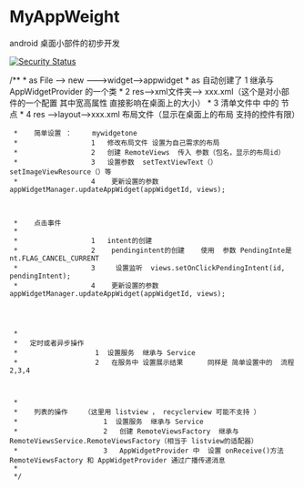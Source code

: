 # MyAppWeight
android 桌面小部件的初步开发

 [![Security Status](https://s.murphysec.com/badge/iamlfc/MyAppWeight.svg)](https://www.murphysec.com/p/iamlfc/MyAppWeight)

  /**
     *   as   File --> new --->widget-->appwidget
     *   as 自动创建了   1  继承与 AppWidgetProvider 的一个类
     *                  2  res-->xml文件夹--> xxx.xml（这个是对小部件的一个配置  其中宽高属性 直接影响在桌面上的大小）
     *                  3   清单文件中 中的 <receiver></receiver> 节点
     *                  4   res -->layout-->xxx.xml 布局文件（显示在桌面上的布局  支持的控件有限）
     
     
     
     
     *    简单设置 ：     mywidgetone
     *                  1   修改布局文件 设置为自己需求的布局
     *                  2   创建 RemoteViews  传入 参数（包名，显示的布局id）
     *                  3   设置参数  setTextViewText（）  setImageViewResource（）等
     *                  4    更新设置的参数 appWidgetManager.updateAppWidget(appWidgetId, views);
     
     
     
     *    点击事件
     *
     *                  1   intent的创建
     *                  2    pendingintent的创建    使用  参数 PendingInte是nt.FLAG_CANCEL_CURRENT
     *                  3     设置监听  views.setOnClickPendingIntent(id, pendingIntent);
     *                  4    更新设置的参数  appWidgetManager.updateAppWidget(appWidgetId, views);
     
     
     
     
     *
     *   定时或者异步操作
     *                   1  设置服务  继承与 Service
     *                   2   在服务中 设置展示结果      同样是 简单设置中的  流程  2,3,4
     
     
     
     *
     *    列表的操作    （这里用 listview ， recyclerview 可能不支持 ）
     *                     1  设置服务  继承与 Service
     *                     2   创建 RemoteViewsFactory  继承与RemoteViewsService.RemoteViewsFactory（相当于 listview的适配器）
     *                     3   AppWidgetProvider 中  设置 onReceive()方法  RemoteViewsFactory 和 AppWidgetProvider 通过广播传递消息
     *
     */
